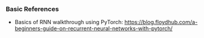 ### Basic References
- Basics of RNN walkthrough using PyTorch: https://blog.floydhub.com/a-beginners-guide-on-recurrent-neural-networks-with-pytorch/
